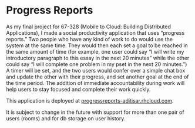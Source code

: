 # Progress Reports

As my final project for 67-328 (Mobile to Cloud: Building Distributed Applications), I made a social productivity application that uses “progress reports.” Two people who have any kind of work to do would use the system at the same time. They would then each set a goal to be reached in the same amount of time (for example, one user could say “I will write my introductory paragraph to this essay in the next 20 minutes” while the other could say “I will complete one problem in my pset in the next 20 minutes.”) A timer will be set, and the two users would confer over a simple chat box and update the other with their progress, and set another goal at the end of the time period. The addition of immediate accountability during work will help users to stay focused and complete their work quickly.

This application is deployed at [progressreports-aditisar.rhcloud.com](http://progressreports-aditisar.rhcloud.com/). 

It is subject to change in the future with support for more than one pair of users (rooms) and for db storage on user history.
